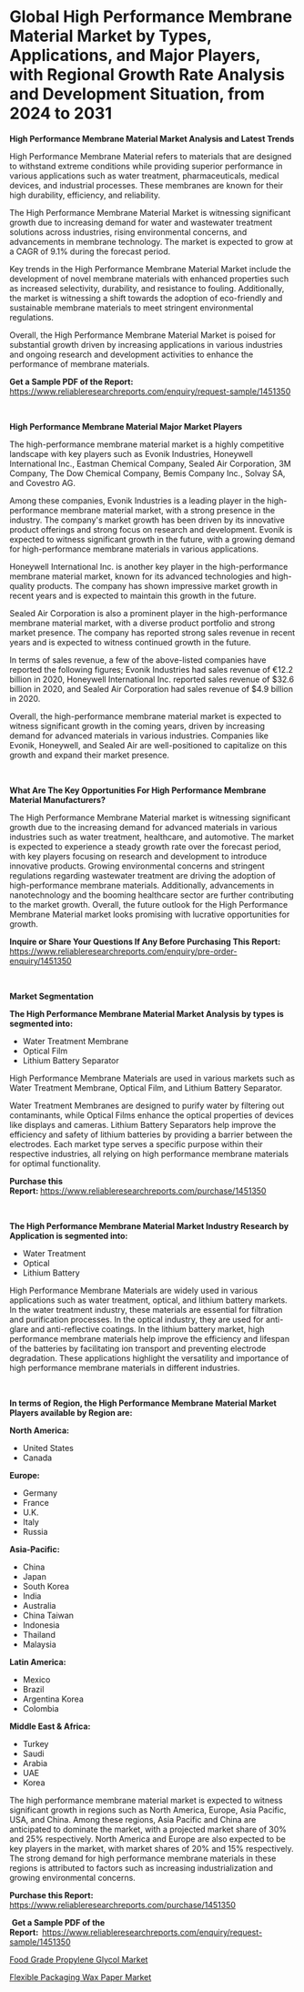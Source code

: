 <p><h1>Global High Performance Membrane Material Market by Types, Applications, and Major Players, with Regional Growth Rate Analysis and Development Situation, from 2024 to 2031</h1></p><p><strong>High Performance Membrane Material Market Analysis and Latest Trends</strong></p>
<p><p>High Performance Membrane Material refers to materials that are designed to withstand extreme conditions while providing superior performance in various applications such as water treatment, pharmaceuticals, medical devices, and industrial processes. These membranes are known for their high durability, efficiency, and reliability.</p><p>The High Performance Membrane Material Market is witnessing significant growth due to increasing demand for water and wastewater treatment solutions across industries, rising environmental concerns, and advancements in membrane technology. The market is expected to grow at a CAGR of 9.1% during the forecast period.</p><p>Key trends in the High Performance Membrane Material Market include the development of novel membrane materials with enhanced properties such as increased selectivity, durability, and resistance to fouling. Additionally, the market is witnessing a shift towards the adoption of eco-friendly and sustainable membrane materials to meet stringent environmental regulations.</p><p>Overall, the High Performance Membrane Material Market is poised for substantial growth driven by increasing applications in various industries and ongoing research and development activities to enhance the performance of membrane materials.</p></p>
<p><strong>Get a Sample PDF of the Report:&nbsp;</strong> <a href="https://www.reliableresearchreports.com/enquiry/request-sample/1451350">https://www.reliableresearchreports.com/enquiry/request-sample/1451350</a></p>
<p>&nbsp;</p>
<p><strong>High Performance Membrane Material Major Market Players</strong></p>
<p><p>The high-performance membrane material market is a highly competitive landscape with key players such as Evonik Industries, Honeywell International Inc., Eastman Chemical Company, Sealed Air Corporation, 3M Company, The Dow Chemical Company, Bemis Company Inc., Solvay SA, and Covestro AG. </p><p>Among these companies, Evonik Industries is a leading player in the high-performance membrane material market, with a strong presence in the industry. The company's market growth has been driven by its innovative product offerings and strong focus on research and development. Evonik is expected to witness significant growth in the future, with a growing demand for high-performance membrane materials in various applications.</p><p>Honeywell International Inc. is another key player in the high-performance membrane material market, known for its advanced technologies and high-quality products. The company has shown impressive market growth in recent years and is expected to maintain this growth in the future. </p><p>Sealed Air Corporation is also a prominent player in the high-performance membrane material market, with a diverse product portfolio and strong market presence. The company has reported strong sales revenue in recent years and is expected to witness continued growth in the future.</p><p>In terms of sales revenue, a few of the above-listed companies have reported the following figures; Evonik Industries had sales revenue of €12.2 billion in 2020, Honeywell International Inc. reported sales revenue of $32.6 billion in 2020, and Sealed Air Corporation had sales revenue of $4.9 billion in 2020.</p><p>Overall, the high-performance membrane material market is expected to witness significant growth in the coming years, driven by increasing demand for advanced materials in various industries. Companies like Evonik, Honeywell, and Sealed Air are well-positioned to capitalize on this growth and expand their market presence.</p></p>
<p>&nbsp;</p>
<p><strong>What Are The Key Opportunities For High Performance Membrane Material Manufacturers?</strong></p>
<p><p>The High Performance Membrane Material market is witnessing significant growth due to the increasing demand for advanced materials in various industries such as water treatment, healthcare, and automotive. The market is expected to experience a steady growth rate over the forecast period, with key players focusing on research and development to introduce innovative products. Growing environmental concerns and stringent regulations regarding wastewater treatment are driving the adoption of high-performance membrane materials. Additionally, advancements in nanotechnology and the booming healthcare sector are further contributing to the market growth. Overall, the future outlook for the High Performance Membrane Material market looks promising with lucrative opportunities for growth.</p></p>
<p><strong>Inquire or Share Your Questions If Any Before Purchasing This Report:</strong> <a href="https://www.reliableresearchreports.com/enquiry/pre-order-enquiry/1451350">https://www.reliableresearchreports.com/enquiry/pre-order-enquiry/1451350</a></p>
<p>&nbsp;</p>
<p><strong>Market Segmentation</strong></p>
<p><strong>The High Performance Membrane Material Market Analysis by types is segmented into:</strong></p>
<p><ul><li>Water Treatment Membrane</li><li>Optical Film</li><li>Lithium Battery Separator</li></ul></p>
<p><p>High Performance Membrane Materials are used in various markets such as Water Treatment Membrane, Optical Film, and Lithium Battery Separator. </p><p>Water Treatment Membranes are designed to purify water by filtering out contaminants, while Optical Films enhance the optical properties of devices like displays and cameras. Lithium Battery Separators help improve the efficiency and safety of lithium batteries by providing a barrier between the electrodes. Each market type serves a specific purpose within their respective industries, all relying on high performance membrane materials for optimal functionality.</p></p>
<p><strong>Purchase this Report:&nbsp;</strong><a href="https://www.reliableresearchreports.com/purchase/1451350">https://www.reliableresearchreports.com/purchase/1451350</a></p>
<p>&nbsp;</p>
<p><strong>The High Performance Membrane Material Market Industry Research by Application is segmented into:</strong></p>
<p><ul><li>Water Treatment</li><li>Optical</li><li>Lithium Battery</li></ul></p>
<p><p>High Performance Membrane Materials are widely used in various applications such as water treatment, optical, and lithium battery markets. In the water treatment industry, these materials are essential for filtration and purification processes. In the optical industry, they are used for anti-glare and anti-reflective coatings. In the lithium battery market, high performance membrane materials help improve the efficiency and lifespan of the batteries by facilitating ion transport and preventing electrode degradation. These applications highlight the versatility and importance of high performance membrane materials in different industries.</p></p>
<p>&nbsp;</p>
<p><strong>In terms of Region, the High Performance Membrane Material Market Players available by Region are:</strong></p>
<p>
    <p> <strong> North America: </strong>
        <ul>
            <li>United States</li>
            <li>Canada</li>
        </ul>
        </p> 
    <p> <strong> Europe: </strong>
        <ul>
            <li>Germany</li>
            <li>France</li>
            <li>U.K.</li>
            <li>Italy</li>
            <li>Russia</li>
        </ul>
        </p> 
    <p> <strong> Asia-Pacific: </strong>
        <ul>
            <li>China</li>
            <li>Japan</li>
            <li>South Korea</li>
            <li>India</li>
            <li>Australia</li>
            <li>China Taiwan</li>
            <li>Indonesia</li>
            <li>Thailand</li>
            <li>Malaysia</li>
        </ul>
        </p> 
    <p> <strong> Latin America: </strong>
        <ul>
            <li>Mexico</li>
            <li>Brazil</li>
            <li>Argentina Korea</li>
            <li>Colombia</li>
        </ul>
        </p> 
    <p> <strong> Middle East & Africa: </strong>
        <ul>
            <li>Turkey</li>
            <li>Saudi</li>
            <li>Arabia</li>
            <li>UAE</li>
            <li>Korea</li>
        </ul>
    </p>
    </p>
<p><p>The high performance membrane material market is expected to witness significant growth in regions such as North America, Europe, Asia Pacific, USA, and China. Among these regions, Asia Pacific and China are anticipated to dominate the market, with a projected market share of 30% and 25% respectively. North America and Europe are also expected to be key players in the market, with market shares of 20% and 15% respectively. The strong demand for high performance membrane materials in these regions is attributed to factors such as increasing industrialization and growing environmental concerns.</p></p>
<p><strong>Purchase this Report: </strong><a href="https://www.reliableresearchreports.com/purchase/1451350">https://www.reliableresearchreports.com/purchase/1451350</a></p>
<p>&nbsp;<strong>Get a Sample PDF of the Report:&nbsp;&nbsp;</strong><a href="https://www.reliableresearchreports.com/enquiry/request-sample/1451350">https://www.reliableresearchreports.com/enquiry/request-sample/1451350</a></p>
<p><strong></strong></p>
<p><p><a href="https://iodized-pantydraco-05c.notion.site/Global-Food-Grade-Propylene-Glycol-Market-Size-and-Market-Trends-Insights-and-Projections-from-2024-617d83267801480d9c770f88e28b7e61">Food Grade Propylene Glycol Market</a></p><p><a href="https://github.com/nancykennedykellievqfqt2/Market-Research-Report-List-1/blob/main/flexible-packaging-wax-paper-market.md">Flexible Packaging Wax Paper Market</a></p></p>